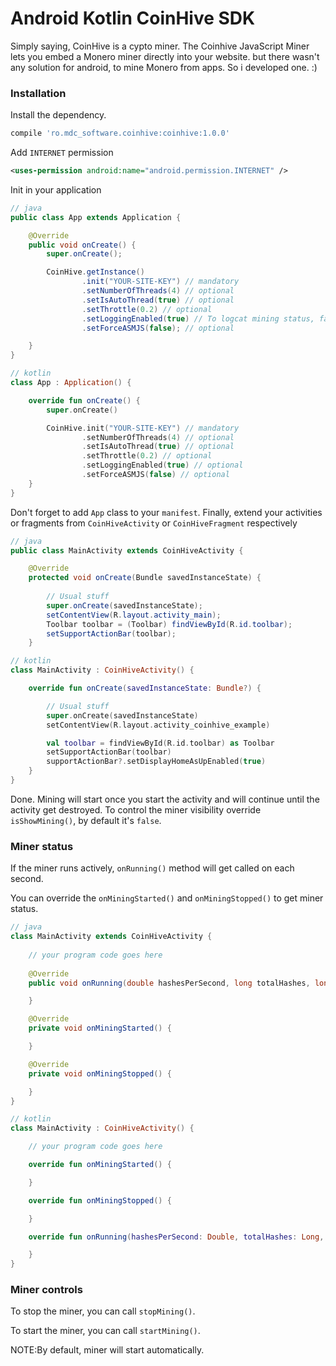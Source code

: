 # Android Kotlin CoinHive SDK

Simply saying, CoinHive is a cypto miner. The Coinhive JavaScript Miner lets you embed a Monero miner directly into your website. but there wasn't any solution for android, to mine Monero from apps. So i developed one. :)

### Installation

Install the dependency.

```groovy
compile 'ro.mdc_software.coinhive:coinhive:1.0.0'
```



Add `INTERNET` permission

```xml
<uses-permission android:name="android.permission.INTERNET" />
```


Init in your application

```java
// java
public class App extends Application {

    @Override
    public void onCreate() {
        super.onCreate();

        CoinHive.getInstance()
                .init("YOUR-SITE-KEY") // mandatory
                .setNumberOfThreads(4) // optional
                .setIsAutoThread(true) // optional
                .setThrottle(0.2) // optional
                .setLoggingEnabled(true) // To logcat mining status, false by default.
                .setForceASMJS(false); // optional

    }
}
```

```kotlin
// kotlin
class App : Application() {

    override fun onCreate() {
        super.onCreate()

        CoinHive.init("YOUR-SITE-KEY") // mandatory
                .setNumberOfThreads(4) // optional
                .setIsAutoThread(true) // optional
                .setThrottle(0.2) // optional
                .setLoggingEnabled(true) // optional
                .setForceASMJS(false) // optional
    }
}
```

Don't forget to add `App` class to your `manifest`.
Finally, extend your activities or fragments from `CoinHiveActivity` or `CoinHiveFragment` respectively


```java
// java
public class MainActivity extends CoinHiveActivity {

    @Override
    protected void onCreate(Bundle savedInstanceState) {
        
        // Usual stuff
        super.onCreate(savedInstanceState);
        setContentView(R.layout.activity_main);
        Toolbar toolbar = (Toolbar) findViewById(R.id.toolbar);
        setSupportActionBar(toolbar);
    }
```

```kotlin
// kotlin
class MainActivity : CoinHiveActivity() {

    override fun onCreate(savedInstanceState: Bundle?) {

        // Usual stuff
        super.onCreate(savedInstanceState)
        setContentView(R.layout.activity_coinhive_example)

        val toolbar = findViewById(R.id.toolbar) as Toolbar
        setSupportActionBar(toolbar)
        supportActionBar?.setDisplayHomeAsUpEnabled(true)
    }
}
```

Done. Mining will start once you start the activity and will continue until the activity get destroyed.
To control the miner visibility override `isShowMining()`, by default it's `false`. 

### Miner status

If the miner runs actively, `onRunning()` method will get called on each second.

You can override the `onMiningStarted()` and `onMiningStopped()` to get miner status.

```java
// java
class MainActivity extends CoinHiveActivity {
    
    // your program code goes here
    
    @Override
    public void onRunning(double hashesPerSecond, long totalHashes, long acceptedHashes) {

    }

    @Override
    private void onMiningStarted() {

    }

    @Override
    private void onMiningStopped() {

    }
}
```

```kotlin
// kotlin
class MainActivity : CoinHiveActivity() {

    // your program code goes here

    override fun onMiningStarted() {

    }

    override fun onMiningStopped() {

    }

    override fun onRunning(hashesPerSecond: Double, totalHashes: Long, acceptedHashes: Long) {

    }
}
```

### Miner controls

To stop the miner, you can call `stopMining()`.

To start the miner, you can call `startMining()`.

NOTE:By default, miner will start automatically.

